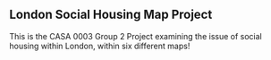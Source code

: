 ## London Social Housing Map Project

This is the CASA 0003 Group 2 Project examining the issue of social housing within London, within six different maps!
